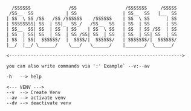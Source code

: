 
      /SSSSSS              /SS                  /SSSSSSS     /SSSSS
     /SS__  SS            | SS                 | SS__  SS   |__  SS
    | SS  \ SS /SS   /SS /SSSSSS    /SSSSSS    | SS  \ SS      | SS
    | SSSSSSSS| SS  | SS|_  SS_/   /SS__  SS   | SS  | SS      | SS
    | SS__  SS| SS  | SS  | SS    | SS  \ SS   | SS  | SS /SS  | SS
    | SS  | SS| SS  | SS  | SS /SS| SS  | SS   | SS  | SS| SS  | SS
    | SS  | SS|  SSSSSS/  |  SSSS/|  SSSSSS/   | SSSSSSS/|  SSSSSS/
    |__/  |__/ \______/    \___/   \______/    |_______/  \______/ 

    <---------------------------------------------------------------->

    you can also write commands via ':' Example` --v:--av

    -h   --> help

    <--- VENV --->
    --v  --> Create Venv
    --av --> activate venv
    --dv --> deactivate venv
